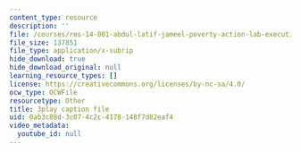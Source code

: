 ```yaml
---
content_type: resource
description: ''
file: /courses/res-14-001-abdul-latif-jameel-poverty-action-lab-executive-training-evaluating-social-programs-2009-spring-2009/0ab3c88d3c074c2c4178148f7d82eaf4_Hz1S82W8F04.srt
file_size: 137851
file_type: application/x-subrip
hide_download: true
hide_download_original: null
learning_resource_types: []
license: https://creativecommons.org/licenses/by-nc-sa/4.0/
ocw_type: OCWFile
resourcetype: Other
title: 3play caption file
uid: 0ab3c88d-3c07-4c2c-4178-148f7d82eaf4
video_metadata:
  youtube_id: null
---
```

